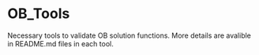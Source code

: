 # OB_Tools
Necessary tools to validate OB solution functions. More details are avalible in README.md files in each tool. 

